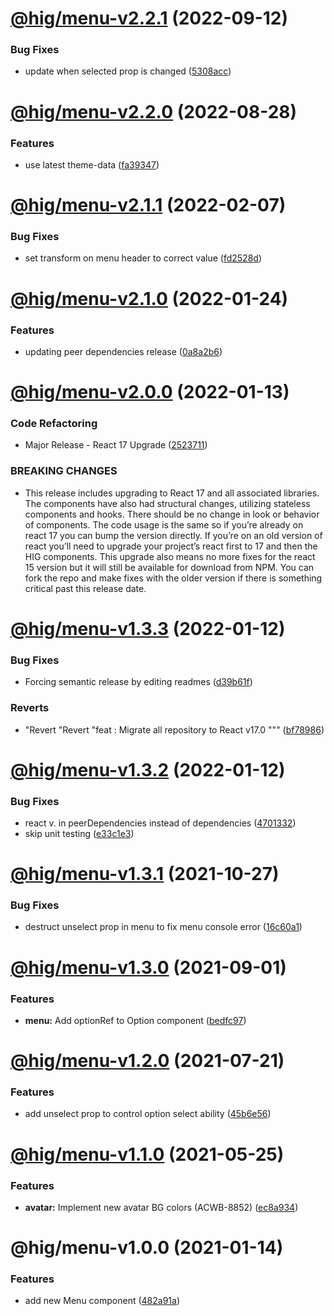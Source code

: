 # [@hig/menu-v2.2.1](https://github.com/Autodesk/hig/compare/@hig/menu@2.2.0...@hig/menu@2.2.1) (2022-09-12)


### Bug Fixes

* update when selected prop is changed ([5308acc](https://github.com/Autodesk/hig/commit/5308acc))

# [@hig/menu-v2.2.0](https://github.com/Autodesk/hig/compare/@hig/menu@2.1.1...@hig/menu@2.2.0) (2022-08-28)


### Features

* use latest theme-data ([fa39347](https://github.com/Autodesk/hig/commit/fa39347))

# [@hig/menu-v2.1.1](https://github.com/Autodesk/hig/compare/@hig/menu@2.1.0...@hig/menu@2.1.1) (2022-02-07)


### Bug Fixes

* set transform on menu header to correct value ([fd2528d](https://github.com/Autodesk/hig/commit/fd2528d))

# [@hig/menu-v2.1.0](https://github.com/Autodesk/hig/compare/@hig/menu@2.0.0...@hig/menu@2.1.0) (2022-01-24)


### Features

* updating peer dependencies release ([0a8a2b6](https://github.com/Autodesk/hig/commit/0a8a2b6))

# [@hig/menu-v2.0.0](https://github.com/Autodesk/hig/compare/@hig/menu@1.3.3...@hig/menu@2.0.0) (2022-01-13)


### Code Refactoring

* Major Release - React 17 Upgrade ([2523711](https://github.com/Autodesk/hig/commit/2523711))


### BREAKING CHANGES

* This release includes upgrading to React 17 and all associated libraries. The components have also had structural changes, utilizing stateless components and hooks. There should be no change in look or behavior of components. The code usage is the same so if you’re already on react 17 you can bump the version directly. If you’re on an old version of react you’ll need to upgrade your project’s react first to 17 and then the HIG components. This upgrade also means no more fixes for the react 15 version but it will still be available for download from NPM. You can fork the repo and make fixes with the older version if there is something critical past this release date.

# [@hig/menu-v1.3.3](https://github.com/Autodesk/hig/compare/@hig/menu@1.3.2...@hig/menu@1.3.3) (2022-01-12)


### Bug Fixes

* Forcing semantic release by editing readmes ([d39b61f](https://github.com/Autodesk/hig/commit/d39b61f))


### Reverts

* "Revert "Revert "feat : Migrate all repository to React v17.0 """ ([bf78986](https://github.com/Autodesk/hig/commit/bf78986))

# [@hig/menu-v1.3.2](https://github.com/Autodesk/hig/compare/@hig/menu@1.3.1...@hig/menu@1.3.2) (2022-01-12)


### Bug Fixes

*  react v. in peerDependencies instead of dependencies ([4701332](https://github.com/Autodesk/hig/commit/4701332))
* skip unit testing ([e33c1e3](https://github.com/Autodesk/hig/commit/e33c1e3))

# [@hig/menu-v1.3.1](https://github.com/Autodesk/hig/compare/@hig/menu@1.3.0...@hig/menu@1.3.1) (2021-10-27)


### Bug Fixes

* destruct unselect prop in menu to fix menu console error ([16c60a1](https://github.com/Autodesk/hig/commit/16c60a1))

# [@hig/menu-v1.3.0](https://github.com/Autodesk/hig/compare/@hig/menu@1.2.0...@hig/menu@1.3.0) (2021-09-01)


### Features

* **menu:** Add optionRef to Option component ([bedfc97](https://github.com/Autodesk/hig/commit/bedfc97))

# [@hig/menu-v1.2.0](https://github.com/Autodesk/hig/compare/@hig/menu@1.1.0...@hig/menu@1.2.0) (2021-07-21)


### Features

* add unselect prop to control option select ability ([45b6e56](https://github.com/Autodesk/hig/commit/45b6e56))

# [@hig/menu-v1.1.0](https://github.com/Autodesk/hig/compare/@hig/menu@1.0.0...@hig/menu@1.1.0) (2021-05-25)


### Features

* **avatar:** Implement new avatar BG colors (ACWB-8852) ([ec8a934](https://github.com/Autodesk/hig/commit/ec8a934))

# @hig/menu-v1.0.0 (2021-01-14)


### Features

* add new Menu component ([482a91a](https://github.com/Autodesk/hig/commit/482a91a))
